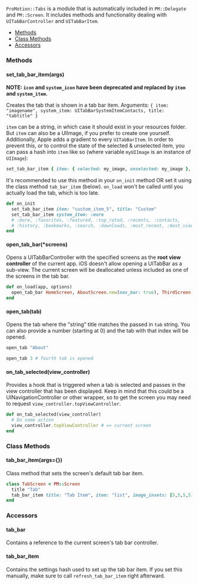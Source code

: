 `ProMotion::Tabs` is a module that is automatically included in `PM::Delegate` and `PM::Screen`. It includes methods and functionality dealing with `UITabBarController` and `UITabBarItem`.

* [Methods](#methods)
* [Class Methods](#class-methods)
* [Accessors](#accessors)

### Methods

#### set_tab_bar_item(args)

**NOTE: `icon` and `system_icon` have been deprecated and replaced by `item` and `system_item`.**

Creates the tab that is shown in a tab bar item.
Arguments: `{ item: "imagename", system_item: UITabBarSystemItemContacts, title: "tabtitle" }`

`item` can be a string, in which case it should exist in your resources folder. But `item` can also be a UIImage, if you prefer to create one yourself. Additionally, Apple adds a gradient to every `UITabBarItem`. In order to prevent this, or to control the state of the selected & unselected item, you can pass a hash into `item` like so (where variable `myUIImage` is an instance of `UIImage`):

```ruby
set_tab_bar_item { item: { selected: my_image, unselected: my_image }, title: "tabtitle" }
```

It's recommended to use this method in your `on_init` method OR set it using the class method `tab_bar_item` (below). `on_load` won't be called until you actually load the tab, which is too late.

```ruby
def on_init
  set_tab_bar_item item: "custom_item_5", title: "Custom"
  set_tab_bar_item system_item: :more
  # :more, :favorites, :featured, :top_rated, :recents, :contacts,
  # :history, :bookmarks, :search, :downloads, :most_recent, :most_viewed
end
```

#### open_tab_bar(*screens)

Opens a UITabBarController with the specified screens as the **root view controller** of the current app.
iOS doesn't allow opening a UITabBar as a sub-view. The current screen will be deallocated unless included
as one of the screens in the tab bar.

```ruby
def on_load(app, options)
  open_tab_bar HomeScreen, AboutScreen.new(nav_bar: true), ThirdScreen, HelpScreen
end
```

#### open_tab(tab)

Opens the tab where the "string" title matches the passed in `tab` string. You can also
provide a number (starting at 0) and the tab with that index will be opened.

```ruby
open_tab "About"

open_tab 3 # fourth tab is opened
```

#### on_tab_selected(view_controller)

Provides a hook that is triggered when a tab is selected and passes in the view controller that has been displayed.
Keep in mind that this could be a UINavigationController or other wrapper, so to get the screen
you may need to request `view_controller.topViewController`.

```ruby
def on_tab_selected(view_controller)
  # Do some action
  view_controller.topViewController # => current screen
end
```

### Class Methods

#### tab_bar_item(args={})

Class method that sets the screen's default tab bar item.

```ruby
class TabScreen < PM::Screen
  title "Tab"
  tab_bar_item title: "Tab Item", item: "list", image_insets: [5,5,5,5]
end
```

### Accessors

#### tab_bar

Contains a reference to the current screen's tab bar controller.

#### tab_bar_item

Contains the settings hash used to set up the tab bar item. If you set this manually,
make sure to call `refresh_tab_bar_item` right afterward.
